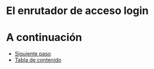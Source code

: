 # El enrutador de acceso login

# A continuación 

- [Siguiente paso](STEP8.md)
- [Tabla de contenido](README.md#Pasos)